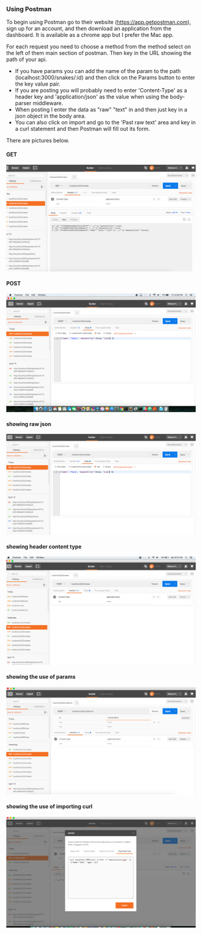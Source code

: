 ### Using Postman
To begin using Postman go to their website (https://app.getpostman.com), sign up for an account, and then download an application from the dashboard. It is available as a chrome app but I prefer the Mac app.

For each request you need to choose a method from the method select on the left of them main section of postman.  Then key in the URL showing the path of your api.  
+ If you have params you can add the name of the param to the path (localhost:3000/snakes/:id) and then click on the Params button to enter the key value pair.
+ If you are posting you will probably need to enter 'Content-Type' as a header key and 'application/json' as the value when using the body-parser middleware.
+ When posting I enter the data as "raw" "text" in and then just key in a json object in the body area.
+ You can also click on import and go to the 'Past raw text' area and key in a curl statement and then Postman will fill out its form.

There are pictures below.

#### GET  
![GET](images/postman-get.png)

#### POST
![POST](images/postman-post.png)

#### showing raw json

![GET](images/postman-post-raw-json.png)

#### showing header content type
![GET](images/postman-post-header-content-type.png)

#### showing the use of params
![GET](images/postman-using-params.png)

#### showing the use of importing curl
![GET](images/postman-import-curl.png)

